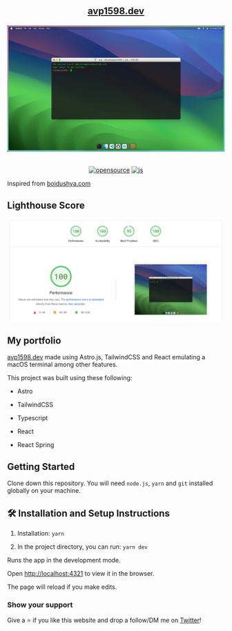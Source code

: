 <h2 align="center">
<br/>

<a  href="http://avp1598.dev/"  target="_blank">avp1598.dev</a>

</h2>

<div align="center">

<img  alt="Demo"  src="./public/assets/ss.webp" />

</div>

<br/>

<div align="center">
  
  <a href="">![opensource](https://img.shields.io/badge/open-source-red)</a>
  <a href="">![js](https://img.shields.io/badge/language-ts-blue)</a>
 
  
</div>

Inspired from [boidushya.com](https://github.com/boidushya/boidushya.com)

## Lighthouse Score

<img  alt="Lighthouse Score"  src="./public/assets/lighthouse.webp" />

## My portfolio

<a  href="http://avp1598.dev/"  target="_blank">avp1598.dev</a> made using
Astro.js, TailwindCSS and React emulating a macOS terminal among other
features.<br/>

This project was built using these following:

- Astro

- TailwindCSS

- Typescript

- React

- React Spring

## Getting Started

Clone down this repository. You will need `node.js`, `yarn` and `git` installed
globally on your machine.

## 🛠 Installation and Setup Instructions

1. Installation: `yarn`

2. In the project directory, you can run: `yarn dev`

Runs the app in the development mode.

Open [http://localhost:4321](http://localhost:4321) to view it in the browser.

The page will reload if you make edits.

### Show your support

Give a ⭐ if you like this website and drop a follow/DM me on
[Twitter](https://twitter.com/ThePrincipalDev)!
